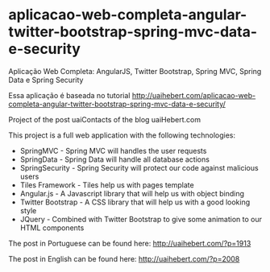 aplicacao-web-completa-angular-twitter-bootstrap-spring-mvc-data-e-security
===========================================================================

Aplicação Web Completa: AngularJS, Twitter Bootstrap, Spring MVC, Spring Data e Spring Security

Essa aplicação é baseada no tutorial http://uaihebert.com/aplicacao-web-completa-angular-twitter-bootstrap-spring-mvc-data-e-security/ 

Project of the post uaiContacts of the blog uaiHebert.com

This project is a full web application with the following technologies:
* SpringMVC - Spring MVC will handles the user requests
* SpringData - Spring Data will handle all database actions
* SpringSecurity - Spring Security will protect our code against malicious users
* Tiles Framework - Tiles help us with pages template
* Angular.js - A Javascript library that will help us with object binding
* Twitter Bootstrap - A CSS library that will help us with a good looking style
* JQuery - Combined with Twitter Bootstrap to give some animation to our HTML components

The post in Portuguese can be found here: http://uaihebert.com/?p=1913

The post in English can be found here: http://uaihebert.com/?p=2008
